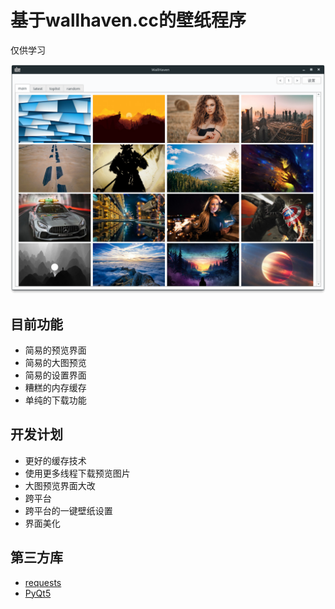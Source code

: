 # 基于wallhaven.cc的壁纸程序
仅供学习

![预览](src/screenshot.png)

## 目前功能
* 简易的预览界面
* 简易的大图预览
* 简易的设置界面
* 糟糕的内存缓存
* 单纯的下载功能

## 开发计划

* 更好的缓存技术
* 使用更多线程下载预览图片
* 大图预览界面大改
* 跨平台
* 跨平台的一键壁纸设置
* 界面美化


## 第三方库
* [requests](http://www.python-requests.org/en/master/)
* [PyQt5](https://riverbankcomputing.com/software/pyqt/intro)



